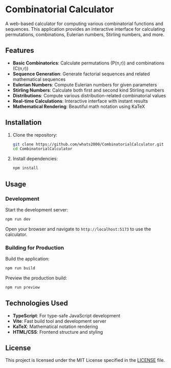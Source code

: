 # Combinatorial Calculator

A web-based calculator for computing various combinatorial functions and sequences. This application provides an interactive interface for calculating permutations, combinations, Eulerian numbers, Stirling numbers, and more.

## Features

- **Basic Combinatorics**: Calculate permutations (P(n,r)) and combinations (C(n,r))
- **Sequence Generation**: Generate factorial sequences and related mathematical sequences
- **Eulerian Numbers**: Compute Eulerian numbers for given parameters
- **Stirling Numbers**: Calculate both first and second kind Stirling numbers
- **Distributions**: Compute various distribution-related combinatorial values
- **Real-time Calculations**: Interactive interface with instant results
- **Mathematical Rendering**: Beautiful math notation using KaTeX

## Installation

1. Clone the repository:
   ```bash
   git clone https://github.com/whats2000/CombinatorialCalculator.git
   cd CombinatorialCalculator
   ```

2. Install dependencies:
   ```bash
   npm install
   ```

## Usage

### Development

Start the development server:
```bash
npm run dev
```

Open your browser and navigate to `http://localhost:5173` to use the calculator.

### Building for Production

Build the application:
```bash
npm run build
```

Preview the production build:
```bash
npm run preview
```

## Technologies Used

- **TypeScript**: For type-safe JavaScript development
- **Vite**: Fast build tool and development server
- **KaTeX**: Mathematical notation rendering
- **HTML/CSS**: Frontend structure and styling

## License

This project is licensed under the MIT License specified in the [LICENSE](LICENSE) file.

